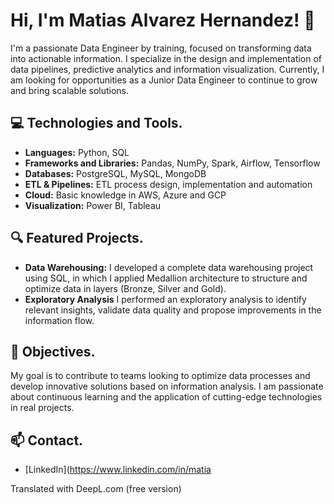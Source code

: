 # Hi, I'm Matias Alvarez Hernandez! 👋

I'm a passionate Data Engineer by training, focused on transforming data into actionable information. I specialize in the design and implementation of data pipelines, predictive analytics and information visualization. Currently, I am looking for opportunities as a Junior Data Engineer to continue to grow and bring scalable solutions.

## 💻 Technologies and Tools.

- **Languages:** Python, SQL
- **Frameworks and Libraries:** Pandas, NumPy, Spark, Airflow, Tensorflow 
- **Databases:** PostgreSQL, MySQL, MongoDB
- **ETL & Pipelines:** ETL process design, implementation and automation
- **Cloud:** Basic knowledge in AWS, Azure and GCP
- **Visualization:** Power BI, Tableau

## 🔍 Featured Projects.

- **Data Warehousing:** I developed a complete data warehousing project using SQL, in which I applied Medallion architecture to structure and optimize data in layers (Bronze, Silver and Gold).
- **Exploratory Analysis** I performed an exploratory analysis to identify relevant insights, validate data quality and propose improvements in the information flow.


## 🎯 Objectives.

My goal is to contribute to teams looking to optimize data processes and develop innovative solutions based on information analysis. I am passionate about continuous learning and the application of cutting-edge technologies in real projects.

## 📫 Contact.

- [LinkedIn](https://www.linkedin.com/in/matia

Translated with DeepL.com (free version)
